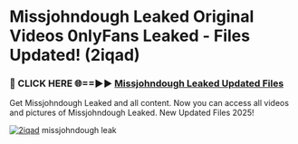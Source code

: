 # Missjohndough Leaked Original Videos 0nlyFans Leaked - Files Updated! (2iqad)

<h3>🔴 CLICK HERE 🌐==►► <a href="https://tinyurl.com/2wckxsce" rel="nofollow">Missjohndough Leaked Updated Files</a></h3>

Get Missjohndough Leaked and all content. Now you can access all videos and pictures of Missjohndough Leaked. New Updated Files 2025!

[![2iqad](https://i.imgur.com/AFduVYN.gif)](https://tinyurl.com/2wckxsce)
missjohndough leak